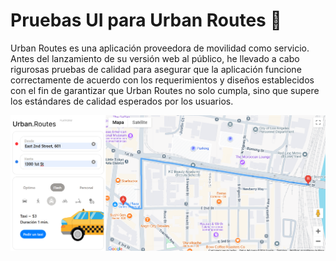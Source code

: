 # Pruebas UI para Urban Routes :taxi:
Urban Routes es una aplicación proveedora de movilidad como servicio. Antes del lanzamiento de su versión web al público, he llevado a cabo rigurosas pruebas de calidad para asegurar que la aplicación funcione correctamente de acuerdo con los requerimientos y diseños establecidos con el fin de garantizar que Urban Routes no solo cumpla, sino que supere los estándares de calidad esperados por los usuarios.

![Urban Routes Web](https://github.com/Andrea-Pozas/Pruebas-UI-para-Urban-Routes-/blob/main/images/Urban%20Routes.png)

